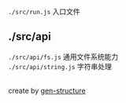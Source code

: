 `./src/run.js`	入口文件<br>
## ./src/api
`./src/api/fs.js`	通用文件系统能力<br>
`./src/api/string.js`	字符串处理<br>

<br>create by [gen-structure](https://github.com/ljquan/gen-structure.git)